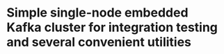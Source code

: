 # Simple single-node embedded Kafka cluster for integration testing and several convenient utilities